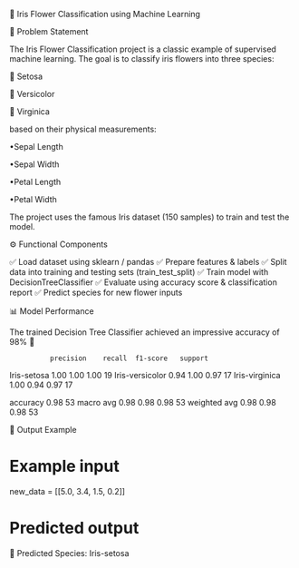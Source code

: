 🌸 Iris Flower Classification using Machine Learning

📌 Problem Statement

The Iris Flower Classification project is a classic example of supervised machine learning.
The goal is to classify iris flowers into three species:

🌿 Setosa

🌼 Versicolor

🌸 Virginica

based on their physical measurements:

•Sepal Length

•Sepal Width

•Petal Length

•Petal Width

The project uses the famous Iris dataset (150 samples) to train and test the model.

⚙️ Functional Components

✅ Load dataset using sklearn / pandas
✅ Prepare features & labels
✅ Split data into training and testing sets (train_test_split)
✅ Train model with DecisionTreeClassifier
✅ Evaluate using accuracy score & classification report
✅ Predict species for new flower inputs

📊 Model Performance

The trained Decision Tree Classifier achieved an impressive accuracy of 98% 🎯

              precision    recall  f1-score   support

Iris-setosa       1.00      1.00      1.00        19
Iris-versicolor   0.94      1.00      0.97        17
Iris-virginica    1.00      0.94      0.97        17

accuracy                              0.98        53
macro avg         0.98      0.98      0.98        53
weighted avg      0.98      0.98      0.98        53

🚀 Output Example

# Example input
new_data = [[5.0, 3.4, 1.5, 0.2]]

# Predicted output
🌸 Predicted Species: Iris-setosa
